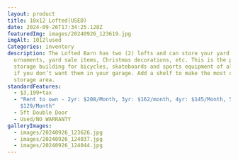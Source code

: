 ```yaml
---
layout: product
title: 10x12 Lofted(USED)
date: 2024-09-26T17:34:25.128Z
featuredImg: images/20240926_123619.jpg
imgAlt: 1012lused
Categories: inventory
description: The Lofted Barn has two (2) lofts and can store your yard
  ornaments, yard sale items, Christmas decorations, etc. This is the perfect
  storage building for bicycles, skateboards and sports equipment of all kinds
  if you don’t want them in your garage. Add a shelf to make the most of your
  storage area.
standardFeatures:
  - $3,199+tax
  - "Rent to own - 2yr: $208/Month, 3yr: $162/month, 4yr: $145/Month, 5yr:
    $129/Month"
  - 5ft Double Door
  - Used/NO WARRANTY
galleryImages:
  - images/20240926_123626.jpg
  - images/20240926_124037.jpg
  - images/20240926_124044.jpg
---
```


